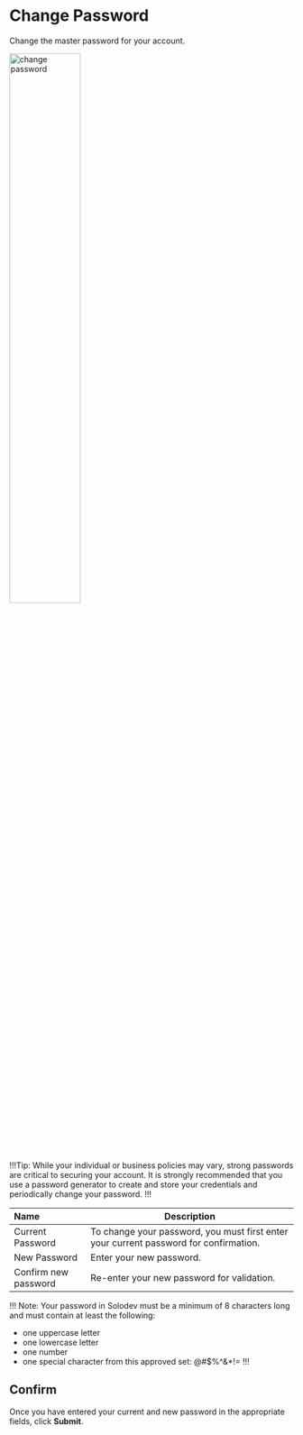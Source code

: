 # Change Password

Change the master password for your account. 

<img src="../../../images/account-change-password.png" alt="change password" style="width: 50%; display: block"></a>

!!!Tip:
While your individual or business policies may vary, strong passwords are critical to securing your account. It is strongly recommended that you use a password generator to create and store your credentials and periodically change your password.
!!!

**Name** | **Description** 
:--- | ---
Current Password | To change your password, you must first enter your current password for confirmation.
New Password | Enter your new password. 
Confirm new password | Re-enter your new password for validation. 

!!! Note:
Your password in Solodev must be a minimum of 8 characters long and must contain at least the following:
- one uppercase letter
- one lowercase letter
- one number
- one special character from this approved set: @#$%^&*!=
!!!

## Confirm

Once you have entered your current and new password in the appropriate fields, click **Submit**.
